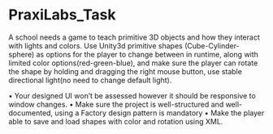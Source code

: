 # PraxiLabs_Task

A school needs a game to teach primitive 3D objects and how they interact with lights and colors. Use
Unity3d primitive shapes (Cube-Cylinder-sphere) as options for the player to change between in
runtime, along with limited color options(red-green-blue), and make sure the player can rotate the
shape by holding and dragging the right mouse button, use stable directional light(no need to change
default light).

• Your designed UI won’t be assessed however it should be responsive to window changes.
• Make sure the project is well-structured and well-documented, using a Factory design pattern is
mandatory
• Make the player able to save and load shapes with color and rotation using XML.
 
